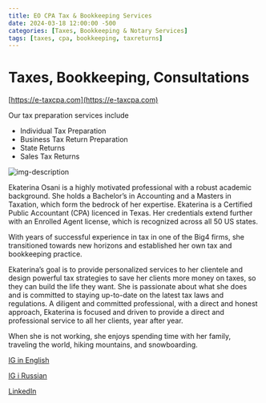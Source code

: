 ```yaml
---
title: EO CPA Tax & Bookkeeping Services
date: 2024-03-18 12:00:00 -500
categories: [Taxes, Bookkeeping & Notary Services]
tags: [taxes, cpa, bookkeeping, taxreturns]
---
```


# Taxes, Bookkeeping, Consultations

[https://e-taxcpa.com](https://e-taxcpa.com)

Our tax preparation services include
* Individual Tax Preparation
* Business Tax Return Preparation
* State Returns
* Sales Tax Returns


![img-description](https://e-taxcpa.com/wp-content/uploads/2023/12/about-me.webp)

Ekaterina Osani is a highly motivated professional with a robust academic background. She holds a Bachelor’s in Accounting and a Masters in Taxation, which form the bedrock of her expertise. Ekaterina is a Certified Public Accountant (CPA) licenced in Texas. Her credentials extend further with an Enrolled Agent license, which is recognized across all 50 US states.

With years of successful experience in tax in one of the Big4 firms, she transitioned towards new horizons and established her own tax and bookkeeping practice.

Ekaterina’s goal is to provide personalized services to her clientele and design powerful tax strategies to save her clients more money on taxes, so they can build the life they want. She is passionate about what she does and is committed to staying up-to-date on the latest tax laws and regulations. A diligent and committed professional, with a direct and honest approach, Ekaterina is focused and driven to provide a direct and professional service to all her clients, year after year.

When she is not working, she enjoys spending time with her family, traveling the world, hiking mountains, and snowboarding.

[IG in English](www.instagram.com/cpa.osani)

[IG i Russian](www.instagram.com/us.tax)

[LinkedIn](https://www.linkedin.com/in/ekaterina-osani-cpa-ea-a801a5a7/)
